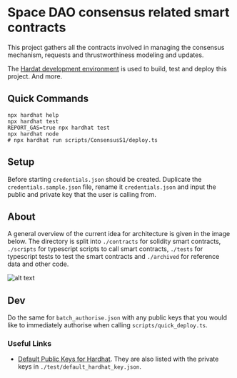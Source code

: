 # Space DAO consensus related smart contracts

This project gathers all the contracts involved in managing the consensus
mechanism, requests and thrustworthiness modeling and updates.

The [Hardat development environment](https://hardhat.org/) is used to build,
test and deploy this project. And more. 

## Quick Commands

```shell
npx hardhat help
npx hardhat test
REPORT_GAS=true npx hardhat test
npx hardhat node
# npx hardhat run scripts/ConsensusS1/deploy.ts
```

## Setup

Before starting `credentials.json` should be created. Duplicate the `credentials.sample.json` file, rename it `credentials.json` and input the public and private key that the user is calling from. 


## About

A general overview of the current idea for architecture is given in the image below. The directory is split into `./contracts` for solidity smart contracts, `./scripts` for typescript scripts to call smart contracts, `./tests` for typescript tests to test the smart contracts and `./archived` for reference data and other code.

![alt text](https://gitlab.com/parametry-ai/space-dao/contracts/spacedao-consensus-contracts/-/blob/main/docs/spacedao_stm_architecture.svg "Current architecture")

## Dev

Do the same for `batch_authorise.json` with any public keys that you would like to immediately authorise when calling `scripts/quick_deploy.ts`.

### Useful Links

- [Default Public Keys for Hardhat](https://hardhat.org/hardhat-network/docs/reference#initial-state). They are also listed with the private keys in `./test/default_hardhat_key.json`.